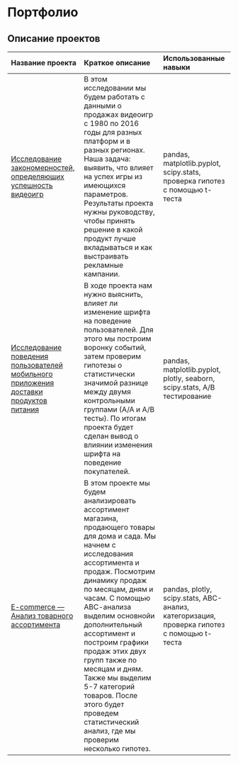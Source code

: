 # Портфолио

## Описание проектов

| Название проекта | Краткое описание | Использованные навыки|
|:-----------|:-----------|:-----------|
|[Исследование закономерностей, определяющих успешность видеоигр](https://github.com/Polina1710/Portfolio/tree/c6be59400e1e7d122cb416335c5e71fdef928972/Project%201)|В этом исследовании мы будем работать с данными о продажах видеоигр с 1980 по 2016 годы для разных платформ и в разных регионах. Наша задача: выявить, что влияет на успех игры из имеющихся параметров. Результаты проекта нужны руководству, чтобы принять решение в какой продукт лучше вкладываться и как выстраивать рекламные кампании.| pandas, matplotlib.pyplot, scipy.stats, проверка гипотез с помощью t-теста|
|[Исследование поведения пользователей мобильного приложения доставки продуктов питания](https://github.com/Polina1710/Portfolio/tree/4cb75869a7136d063ebc6f01fcedfe93d95673f1/Project%202)| В ходе проекта нам нужно выяснить, влияет ли изменение шрифта на поведение пользователей. Для этого мы построим воронку событий, затем проверим гипотезы о статистически значимой разнице между двумя контрольными группами (А/А и А/В тесты). По итогам проекта будет сделан вывод о влиянии изменения шрифта на поведение покупателей.| pandas, matplotlib.pyplot, plotly, seaborn, scipy.stats, А/В тестирование
|[E-commerce — Анализ товарного ассортимента](https://github.com/Polina1710/Portfolio/tree/4cb75869a7136d063ebc6f01fcedfe93d95673f1/Project%203)|В этом проекте мы будем анализировать ассортимент магазина, продающего товары для дома и сада. Мы начнем с исследования ассортимента и продаж. Посмотрим динамику продаж по месяцам, дням и часам. С помощью АВС-анализа выделим основнойи дополнительный ассортимент и построим графики продаж этих двух групп также по месяцам и дням. Также мы выделим 5-7 категорий товаров. После этого будет проведем статистический анализ, где мы проверим несколько гипотез.| pandas, plotly, scipy.stats, АВС-анализ, категоризация, проверка гипотез с помощью t-теста
